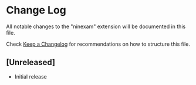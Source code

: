 # Change Log

All notable changes to the "ninexam" extension will be documented in this file.

Check [Keep a Changelog](http://keepachangelog.com/) for recommendations on how to structure this file.

## [Unreleased]

- Initial release